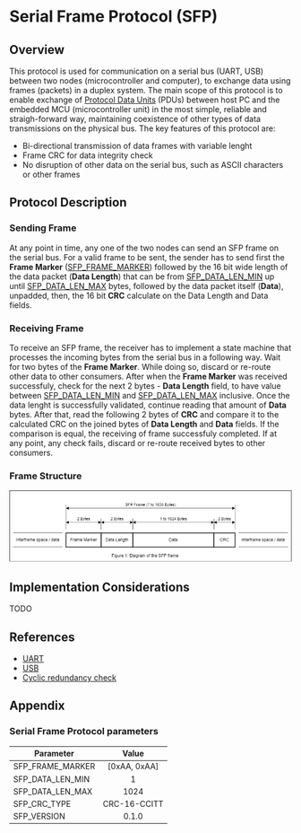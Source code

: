 # Serial Frame Protocol (SFP)

## Overview
This protocol is used for communication on a serial bus (UART, USB) between two nodes (microcontroller and computer), to exchange data using frames (packets) in a duplex system.
The main scope of this protocol is to enable exchange of [Protocol Data Units](https://en.wikipedia.org/wiki/Protocol_data_unit) (PDUs) between host PC and the embedded MCU (microcontroller unit) in the most simple, reliable and straigh-forward way, maintaining coexistence of other types of data transmissions on the physical bus.
The key features of this protocol are:
- Bi-directional transmission of data frames with variable lenght
- Frame CRC for data integrity check
- No disruption of other data on the serial bus, such as ASCII characters or other frames

## Protocol Description
### Sending Frame
At any point in time, any one of the two nodes can send an SFP frame on the serial bus.
For a valid frame to be sent, the sender has to send first the **Frame Marker** ([SFP_FRAME_MARKER](#serial-frame-protocol-parameters)) followed by the 16 bit wide length of the data packet (**Data Length**) that can be from [SFP_DATA_LEN_MIN](#serial-frame-protocol-parameters) up until [SFP_DATA_LEN_MAX](#serial-frame-protocol-parameters) bytes, followed by the data packet itself (**Data**), unpadded, then, the 16 bit **CRC** calculate on the Data Length and Data fields.

### Receiving Frame
To receive an SFP frame, the receiver has to implement a state machine that processes the incoming bytes from the serial bus in a following way.
Wait for two bytes of the **Frame Marker**. While doing so, discard or re-route other data to other consumers. After when the **Frame Marker** was received successfuly, check for the next 2 bytes - **Data Length** field, to have value between [SFP_DATA_LEN_MIN](#serial-frame-protocol-parameters) and [SFP_DATA_LEN_MAX](#serial-frame-protocol-parameters) inclusive. Once the data lenght is successfully validated, continue reading that amount of **Data** bytes. After that, read the following 2 bytes of **CRC** and compare it to the calculated CRC on the joined bytes of **Data Length** and **Data** fields. If the comparison is equal, the receiving of frame successfuly completed. If at any point, any check fails, discard or re-route received bytes to other consumers.

### Frame Structure
![SFP Frame](sfp-frame.drawio.png)

## Implementation Considerations
TODO
<!-- Provide guidance and recommendations for implementing the protocol on both the sender and receiver sides. Include information on hardware requirements, software libraries, and best practices for robust communication. -->

## References
- [UART](https://en.wikipedia.org/wiki/Universal_asynchronous_receiver-transmitter)
- [USB](https://en.wikipedia.org/wiki/USB)
- [Cyclic redundancy check](https://en.wikipedia.org/wiki/Cyclic_redundancy_check)

## Appendix
### Serial Frame Protocol parameters

| Parameter         |     Value     |
|-------------------|:-------------:|
| SFP_FRAME_MARKER  | [0xAA, 0xAA]  |
| SFP_DATA_LEN_MIN  | 1             |
| SFP_DATA_LEN_MAX  | 1024          |
| SFP_CRC_TYPE      | CRC-16-CCITT  |
| SFP_VERSION       | 0.1.0         |
